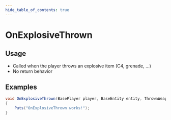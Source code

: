 ```yaml
---
hide_table_of_contents: true
---
```


# OnExplosiveThrown

## Usage

* Called when the player throws an explosive item (C4, grenade, ...)
* No return behavior

## Examples

```csharp title=""
void OnExplosiveThrown(BasePlayer player, BaseEntity entity, ThrownWeapon item)
{
    Puts("OnExplosiveThrown works!");
}
```
